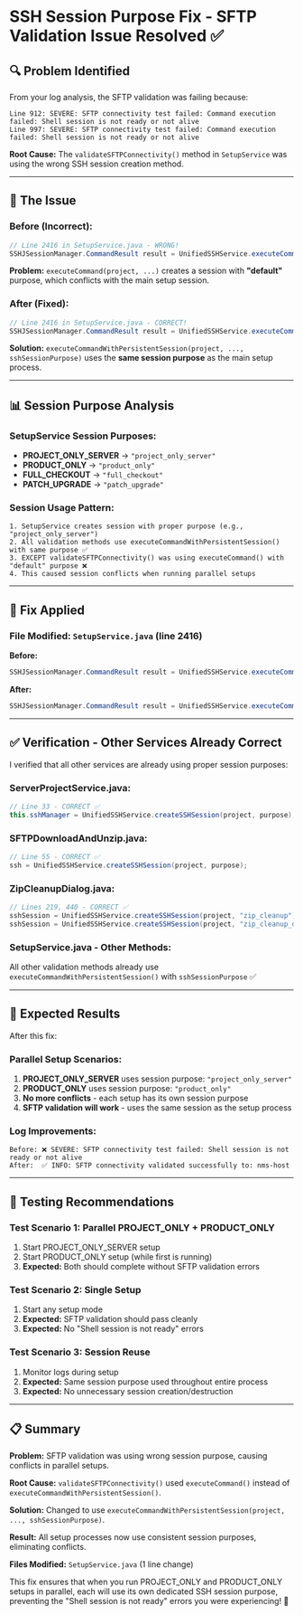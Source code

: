 # SSH Session Purpose Fix - SFTP Validation Issue Resolved ✅

## 🔍 **Problem Identified**

From your log analysis, the SFTP validation was failing because:

```
Line 912: SEVERE: SFTP connectivity test failed: Command execution failed: Shell session is not ready or not alive
Line 997: SEVERE: SFTP connectivity test failed: Command execution failed: Shell session is not ready or not alive
```

**Root Cause:** The `validateSFTPConnectivity()` method in `SetupService` was using the wrong SSH session creation method.

---

## 🚨 **The Issue**

### **Before (Incorrect):**
```java
// Line 2416 in SetupService.java - WRONG!
SSHJSessionManager.CommandResult result = UnifiedSSHService.executeCommand(project, "echo 'SFTP connectivity test'", 10);
```

**Problem:** `executeCommand(project, ...)` creates a session with **"default"** purpose, which conflicts with the main setup session.

### **After (Fixed):**
```java
// Line 2416 in SetupService.java - CORRECT!
SSHJSessionManager.CommandResult result = UnifiedSSHService.executeCommandWithPersistentSession(project, "echo 'SFTP connectivity test'", 10, sshSessionPurpose);
```

**Solution:** `executeCommandWithPersistentSession(project, ..., sshSessionPurpose)` uses the **same session purpose** as the main setup process.

---

## 📊 **Session Purpose Analysis**

### **SetupService Session Purposes:**
- **PROJECT_ONLY_SERVER** → `"project_only_server"`
- **PRODUCT_ONLY** → `"product_only"`  
- **FULL_CHECKOUT** → `"full_checkout"`
- **PATCH_UPGRADE** → `"patch_upgrade"`

### **Session Usage Pattern:**
```
1. SetupService creates session with proper purpose (e.g., "project_only_server")
2. All validation methods use executeCommandWithPersistentSession() with same purpose ✅
3. EXCEPT validateSFTPConnectivity() was using executeCommand() with "default" purpose ❌
4. This caused session conflicts when running parallel setups
```

---

## 🔧 **Fix Applied**

### **File Modified:** `SetupService.java` (line 2416)

**Before:**
```java
SSHJSessionManager.CommandResult result = UnifiedSSHService.executeCommand(project, "echo 'SFTP connectivity test'", 10);
```

**After:**
```java
SSHJSessionManager.CommandResult result = UnifiedSSHService.executeCommandWithPersistentSession(project, "echo 'SFTP connectivity test'", 10, sshSessionPurpose);
```

---

## ✅ **Verification - Other Services Already Correct**

I verified that all other services are already using proper session purposes:

### **ServerProjectService.java:**
```java
// Line 33 - CORRECT ✅
this.sshManager = UnifiedSSHService.createSSHSession(project, purpose);
```

### **SFTPDownloadAndUnzip.java:**
```java
// Line 55 - CORRECT ✅
ssh = UnifiedSSHService.createSSHSession(project, purpose);
```

### **ZipCleanupDialog.java:**
```java
// Lines 219, 440 - CORRECT ✅
sshSession = UnifiedSSHService.createSSHSession(project, "zip_cleanup");
sshSession = UnifiedSSHService.createSSHSession(project, "zip_cleanup_delete");
```

### **SetupService.java - Other Methods:**
All other validation methods already use `executeCommandWithPersistentSession()` with `sshSessionPurpose` ✅

---

## 🎯 **Expected Results**

After this fix:

### **Parallel Setup Scenarios:**
1. **PROJECT_ONLY_SERVER** uses session purpose: `"project_only_server"`
2. **PRODUCT_ONLY** uses session purpose: `"product_only"`
3. **No more conflicts** - each setup has its own session purpose
4. **SFTP validation will work** - uses the same session as the setup process

### **Log Improvements:**
```
Before: ❌ SEVERE: SFTP connectivity test failed: Shell session is not ready or not alive
After:  ✅ INFO: SFTP connectivity validated successfully to: nms-host
```

---

## 🧪 **Testing Recommendations**

### **Test Scenario 1: Parallel PROJECT_ONLY + PRODUCT_ONLY**
1. Start PROJECT_ONLY_SERVER setup
2. Start PRODUCT_ONLY setup (while first is running)
3. **Expected:** Both should complete without SFTP validation errors

### **Test Scenario 2: Single Setup**
1. Start any setup mode
2. **Expected:** SFTP validation should pass cleanly
3. **Expected:** No "Shell session is not ready" errors

### **Test Scenario 3: Session Reuse**
1. Monitor logs during setup
2. **Expected:** Same session purpose used throughout entire process
3. **Expected:** No unnecessary session creation/destruction

---

## 📋 **Summary**

**Problem:** SFTP validation was using wrong session purpose, causing conflicts in parallel setups.

**Root Cause:** `validateSFTPConnectivity()` used `executeCommand()` instead of `executeCommandWithPersistentSession()`.

**Solution:** Changed to use `executeCommandWithPersistentSession(project, ..., sshSessionPurpose)`.

**Result:** All setup processes now use consistent session purposes, eliminating conflicts.

**Files Modified:** `SetupService.java` (1 line change)

This fix ensures that when you run PROJECT_ONLY and PRODUCT_ONLY setups in parallel, each will use its own dedicated SSH session purpose, preventing the "Shell session is not ready" errors you were experiencing! 🚀
